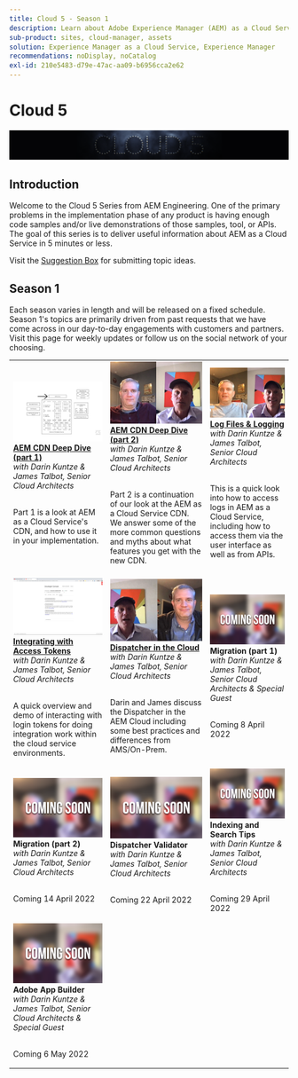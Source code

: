 ```yaml
---
title: Cloud 5 - Season 1
description: Learn about Adobe Experience Manager (AEM) as a Cloud Service from Adobe's own expert engineers who build it, and the expert services who deliver it.
sub-product: sites, cloud-manager, assets
solution: Experience Manager as a Cloud Service, Experience Manager
recommendations: noDisplay, noCatalog
exl-id: 210e5483-d79e-47ac-aa09-b6956cca2e62
---
```

# Cloud 5

![AEM Experts Series](./imgs/masthead.png)

## Introduction

Welcome to the Cloud 5 Series from AEM Engineering. One of the primary problems in the implementation phase of any product is having enough code samples and/or live demonstrations of those samples, tool, or APIs. The goal of this series is to deliver useful information about AEM as a Cloud Service in 5 minutes or less.

Visit the [Suggestion Box](https://forms.office.com/r/74P5Xz4UH0) for submitting topic ideas.

## Season 1

Each season varies in length and will be released on a fixed schedule. Season 1's topics are primarily driven from past requests that we have come across in our day-to-day engagements with customers and partners. Visit this page for weekly updates or follow us on the social network of your choosing.

<table>
  <tr>
   <td>
      <a href="./cloud5-aem-cdn-part1.md">
      <img alt="AEM CDN Part 1" src="./imgs/001-thumb.png"/>
      </a>
      <div>
         <a href="./cloud5-aem-cdn-part1.md"><strong>AEM CDN Deep Dive (part 1)</strong></a>         
         <br/><em>with Darin Kuntze & James Talbot, Senior Cloud Architects</em>
      </div>
      <p>
        <br/>
         Part 1 is a look at AEM as a Cloud Service's CDN, and how to use it in your implementation.
      </p>
     </td>   
     <td>
      <a href="./cloud5-aem-cdn-part2.md">
         <img alt="AEM CDN Part 2" src="./imgs/002-thumb.png"/>
      </a>
      <div>
         <a href="./cloud5-aem-cdn-part2.md"><strong>AEM CDN Deep Dive (part 2)</strong></a>
         <br/><em>with Darin Kuntze & James Talbot, Senior Cloud Architects</em>
      </div>
      <p>
        <br/>
         Part 2 is a continuation of our look at the AEM as a Cloud Service CDN. We answer some of the more common questions and myths about what features you get with the new CDN.
      </p>
   </td>
     <td>
        <a href="./cloud5-aem-log-files.md">
            <img alt="Log Files & Logging" src="./imgs/003-thumb.png"/>
        </a>
      <div>
         <a href="./cloud5-aem-log-files.md"><strong>Log Files & Logging</strong></a>
         <br/><em>with Darin Kuntze & James Talbot, Senior Cloud Architects</em>
      </div>
      <p>
        <br/>
         This is a quick look into how to access logs in AEM as a Cloud Service, including how to access them via the user interface as well as from APIs.
      </p>
   </td> 
  </tr>
  <tr>
   <td>
        <a href="./cloud5-getting-login-token-integrations.md">
            <img alt="Access Tokens" src="./imgs/004-thumb.png"/>
        </a>
      <div>
        <a href="./cloud5-getting-login-token-integrations.md"><strong>Integrating with Access Tokens</strong></a>        
         <br/><em>with Darin Kuntze & James Talbot, Senior Cloud Architects</em>
      </div>
      <p>
        <br/>
         A quick overview and demo of interacting with login tokens for doing integration work within the cloud service environments.
      </p>
     </td>   
     <td>
      <a href="./cloud5-aem-dispatcher-cloud.md">
      <img alt="Dispatcher in the Cloud" src="./imgs/005-thumb.png"/>
       </a>  
      <div>
        <a href="./cloud5-aem-dispatcher-cloud.md"><strong>Dispatcher in the Cloud</strong></a>
         <br/><em>with Darin Kuntze & James Talbot, Senior Cloud Architects</em>
      </div>
      <p>
        <br/>
        Darin and James discuss the Dispatcher in the AEM Cloud including some best practices and differences from AMS/On-Prem. 
      </p>
   </td>
     <td>
      <img alt="Migration (part 1)" src="./imgs/coming-soon.png"/>
      <div>
         <strong>Migration (part 1)</strong>
         <br/><em>with Darin Kuntze & James Talbot, Senior Cloud Architects & Special Guest</em>
      </div>
      <p>
        <br/>
         Coming 8 April 2022
      </p>
   </td> 
  </tr>
<tr>
   <td>
      <img alt="Migration (part 2)" src="./imgs/coming-soon.png"/>
      <div>
        <strong>Migration (part 2)</strong>        
         <br/><em>with Darin Kuntze & James Talbot, Senior Cloud Architects</em>
      </div>
      <p>
        <br/>
         Coming 14 April 2022
      </p>
     </td>   
     <td>
      <img alt="Dispatcher Validator" src="./imgs/coming-soon.png"/>
      <div>
         <strong>Dispatcher Validator</strong>
         <br/><em>with Darin Kuntze & James Talbot, Senior Cloud Architects</em>
      </div>
      <p>
        <br/>
         Coming 22 April 2022
      </p>
   </td>
     <td>
      <img alt="Indexing and Search Tips" src="./imgs/coming-soon.png"/>
      <div>
         <strong>Indexing and Search Tips</strong>
         <br/><em>with Darin Kuntze & James Talbot, Senior Cloud Architects</em>
      </div>
      <p>
        <br/>
         Coming 29 April 2022
      </p>
   </td> 
  </tr>
    <tr>
        <td>
            <img alt="Adobe App Builder" src="./imgs/coming-soon.png"/>
            <div>
                <strong>Adobe App Builder</strong><br/>        
                <em>with Darin Kuntze & James Talbot, Senior Cloud Architects & Special Guest</em>
            </div>
            <p><br/>
                Coming 6 May 2022
            </p>
        </td>
        <td></td>
        <td></td>
    </tr>
</table>